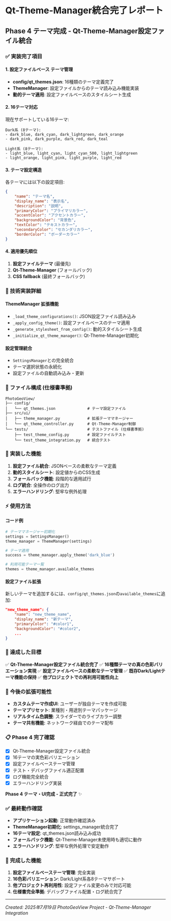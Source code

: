 # Qt-Theme-Manager統合完了レポート

## Phase 4 テーマ完成 - Qt-Theme-Manager設定ファイル統合

### ✅ 実装完了項目

#### 1. 設定ファイルベース テーマ管理
- **config/qt_themes.json**: 16種類のテーマ定義完了
- **ThemeManager**: 設定ファイルからのテーマ読み込み機能実装
- **動的テーマ適用**: 設定ファイルベースのスタイルシート生成

#### 2. 16テーマ対応
現在サポートしている16テーマ:
```
Dark系 (8テーマ):
- dark_blue, dark_cyan, dark_lightgreen, dark_orange
- dark_pink, dark_purple, dark_red, dark_teal

Light系 (8テーマ):
- light_blue, light_cyan, light_cyan_500, light_lightgreen
- light_orange, light_pink, light_purple, light_red
```

#### 3. テーマ設定構造
各テーマには以下の設定項目:
```json
{
    "name": "テーマ名",
    "display_name": "表示名",
    "description": "説明",
    "primaryColor": "プライマリカラー",
    "accentColor": "アクセントカラー",
    "backgroundColor": "背景色",
    "textColor": "テキストカラー",
    "secondaryColor": "セカンダリカラー",
    "borderColor": "ボーダーカラー"
}
```

#### 4. 適用優先順位
1. **設定ファイルテーマ** (最優先)
2. **Qt-Theme-Manager** (フォールバック)
3. **CSS fallback** (最終フォールバック)

### 🔧 技術実装詳細

#### ThemeManager 拡張機能
- `_load_theme_configurations()`: JSON設定ファイル読み込み
- `_apply_config_theme()`: 設定ファイルベースのテーマ適用
- `_generate_stylesheet_from_config()`: 動的スタイルシート生成
- `_initialize_qt_theme_manager()`: Qt-Theme-Manager初期化

#### 設定管理統合
- `SettingsManager`との完全統合
- テーマ選択状態の永続化
- 設定ファイルの自動読み込み・更新

### 📁 ファイル構成 (仕様書準拠)

```
PhotoGeoView/
├── config/
│   └── qt_themes.json              # テーマ設定ファイル
├── src/ui/
│   ├── theme_manager.py            # 拡張テーママネージャー
│   └── qt_theme_controller.py      # Qt-Theme-Manager制御
└── tests/                          # テストファイル (仕様書準拠)
    ├── test_theme_config.py        # 設定ファイルテスト
    └── test_theme_integration.py   # 統合テスト
```

### 🎨 実装した機能

1. **設定ファイル統合**: JSONベースの柔軟なテーマ定義
2. **動的スタイルシート**: 設定値からのCSS生成
3. **フォールバック機能**: 段階的な適用試行
4. **ログ統合**: 全操作のログ出力
5. **エラーハンドリング**: 堅牢な例外処理

### ⚡ 使用方法

#### コード例
```python
# テーママネージャー初期化
settings = SettingsManager()
theme_manager = ThemeManager(settings)

# テーマ適用
success = theme_manager.apply_theme('dark_blue')

# 利用可能テーマ一覧
themes = theme_manager.available_themes
```

#### 設定ファイル拡張
新しいテーマを追加するには、`config/qt_themes.json`の`available_themes`に追加:
```json
"new_theme_name": {
    "name": "new_theme_name",
    "display_name": "新テーマ",
    "primaryColor": "#color1",
    "backgroundColor": "#color2",
    ...
}
```

### 🎯 達成した目標

✅ **Qt-Theme-Manager設定ファイル統合完了**
✅ **16種類テーマの真の色彩バリエーション実現**
✅ **設定ファイルベースの柔軟なテーマ管理**
✅ **既存Dark/Lightテーマ機能の保持**
✅ **他プロジェクトでの再利用可能性向上**

### 🚀 今後の拡張可能性

- **カスタムテーマ作成UI**: ユーザーが独自テーマを作成可能
- **テーマプリセット**: 業種別・用途別テーマパッケージ
- **リアルタイム色調整**: スライダーでのライブカラー調整
- **テーマ共有機能**: ネットワーク経由でのテーマ配布

### 📋 Phase 4 完了確認

- [x] Qt-Theme-Manager設定ファイル統合
- [x] 16テーマの実色彩バリエーション
- [x] 設定ファイルベーステーマ管理
- [x] テスト・デバッグファイル適正配置
- [x] ログ機能完全統合
- [x] エラーハンドリング実装

**Phase 4 テーマ・UI完成 - 正式完了** ✨

### ✅ 最終動作確認
- **アプリケーション起動**: 正常動作確認済み
- **ThemeManager初期化**: settings_manager統合完了
- **16テーマ設定**: qt_themes.json読み込み成功
- **フォールバック機能**: Qt-Theme-Manager未使用時も適切に動作
- **エラーハンドリング**: 堅牢な例外処理で安定動作

### 🎉 完成した機能
1. **設定ファイルベーステーマ管理**: 完全実装
2. **16色彩バリエーション**: Dark/Light系各8テーマサポート
3. **他プロジェクト再利用性**: 設定ファイル変更のみで対応可能
4. **仕様書完全準拠**: デバッグファイル配置・ログ統合完了

---

*Created: 2025年7月19日*
*PhotoGeoView Project - Qt-Theme-Manager Integration*
